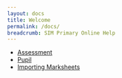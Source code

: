```yaml
---
layout: docs
title: Welcome
permalink: /docs/
breadcrumb: SIM Primary Online Help
---
```


- [Assessment](assessment)
- [Pupil](pupil)
- [Importing Marksheets](importing-marksheets)
